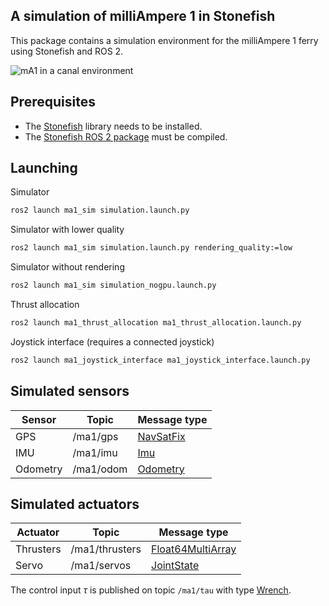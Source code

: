 ## A simulation of milliAmpere 1 in Stonefish
This package contains a simulation environment for the milliAmpere 1 ferry using Stonefish and ROS 2.

![mA1 in a canal environment](https://drive.google.com/uc?export=view&id=1279v2Hyj8uTmQvKLOYL-7Lph7UwX72m9)

## Prerequisites
- The [Stonefish](https://github.com/patrykcieslak/stonefish) library needs to be installed.
- The [Stonefish ROS 2 package](https://github.com/patrykcieslak/stonefish_ros2) must be compiled.

## Launching
Simulator
```bash
ros2 launch ma1_sim simulation.launch.py
```
Simulator with lower quality
```bash
ros2 launch ma1_sim simulation.launch.py rendering_quality:=low
```
Simulator without rendering
```bash
ros2 launch ma1_sim simulation_nogpu.launch.py
```
Thrust allocation
```bash
ros2 launch ma1_thrust_allocation ma1_thrust_allocation.launch.py
```
Joystick interface (requires a connected joystick)
```bash
ros2 launch ma1_joystick_interface ma1_joystick_interface.launch.py
```

## Simulated sensors
| Sensor | Topic | Message type |
|----------|----------|----------|
| GPS | /ma1/gps | [NavSatFix](https://docs.ros2.org/foxy/api/sensor_msgs/msg/NavSatFix.html) |
| IMU | /ma1/imu | [Imu](https://docs.ros2.org/foxy/api/sensor_msgs/msg/Imu.html) |
| Odometry | /ma1/odom | [Odometry](http://docs.ros.org/en/noetic/api/nav_msgs/html/msg/Odometry.html) |

## Simulated actuators
| Actuator | Topic | Message type |
|----------|----------|----------|
| Thrusters | /ma1/thrusters | [Float64MultiArray](http://docs.ros.org/en/noetic/api/std_msgs/html/msg/Float64MultiArray.html) |
| Servo | /ma1/servos | [JointState](http://docs.ros.org/en/noetic/api/sensor_msgs/html/msg/JointState.html) |

The control input $\tau$ is published on topic `/ma1/tau` with type [Wrench](http://docs.ros.org/en/noetic/api/geometry_msgs/html/msg/Wrench.html).
